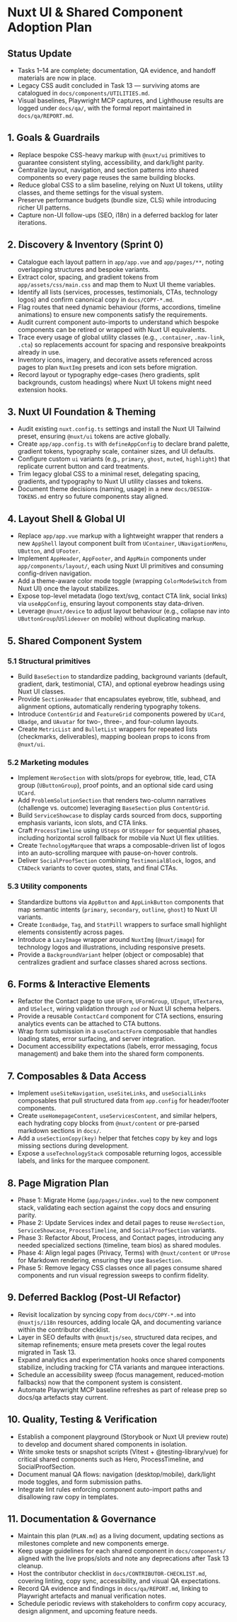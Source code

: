 # Nuxt UI & Shared Component Adoption Plan

## Status Update
- Tasks 1–14 are complete; documentation, QA evidence, and handoff materials are now in place.
- Legacy CSS audit concluded in Task 13 — surviving atoms are catalogued in `docs/components/UTILITIES.md`.
- Visual baselines, Playwright MCP captures, and Lighthouse results are logged under `docs/qa/`, with the formal report maintained in `docs/qa/REPORT.md`.

## 1. Goals & Guardrails
- Replace bespoke CSS-heavy markup with `@nuxt/ui` primitives to guarantee consistent styling, accessibility, and dark/light parity.
- Centralize layout, navigation, and section patterns into shared components so every page reuses the same building blocks.
- Reduce global CSS to a slim baseline, relying on Nuxt UI tokens, utility classes, and theme settings for the visual system.
- Preserve performance budgets (bundle size, CLS) while introducing richer UI patterns.
- Capture non-UI follow-ups (SEO, i18n) in a deferred backlog for later iterations.

## 2. Discovery & Inventory (Sprint 0)
- Catalogue each layout pattern in `app/app.vue` and `app/pages/**`, noting overlapping structures and bespoke variants.
- Extract color, spacing, and gradient tokens from `app/assets/css/main.css` and map them to Nuxt UI theme variables.
- Identify all lists (services, processes, testimonials, CTAs, technology logos) and confirm canonical copy in `docs/COPY-*.md`.
- Flag routes that need dynamic behaviour (forms, accordions, timeline animations) to ensure new components satisfy the requirements.
- Audit current component auto-imports to understand which bespoke components can be retired or wrapped with Nuxt UI equivalents.
- Trace every usage of global utility classes (e.g., `.container`, `.nav-link`, `.cta`) so replacements account for spacing and responsive breakpoints already in use.
- Inventory icons, imagery, and decorative assets referenced across pages to plan `NuxtImg` presets and icon sets before migration.
- Record layout or typography edge-cases (hero gradients, split backgrounds, custom headings) where Nuxt UI tokens might need extension hooks.

## 3. Nuxt UI Foundation & Theming
- Audit existing `nuxt.config.ts` settings and install the Nuxt UI Tailwind preset, ensuring `@nuxt/ui` tokens are active globally.
- Create `app/app.config.ts` with `defineAppConfig` to declare brand palette, gradient tokens, typography scale, container sizes, and UI defaults.
- Configure custom `ui` variants (e.g., `primary`, `ghost`, `muted`, `highlight`) that replicate current button and card treatments.
- Trim legacy global CSS to a minimal reset, delegating spacing, gradients, and typography to Nuxt UI utility classes and tokens.
- Document theme decisions (naming, usage) in a new `docs/DESIGN-TOKENS.md` entry so future components stay aligned.

## 4. Layout Shell & Global UI
- Replace `app/app.vue` markup with a lightweight wrapper that renders a new `AppShell` layout component built from `UContainer`, `UNavigationMenu`, `UButton`, and `UFooter`.
- Implement `AppHeader`, `AppFooter`, and `AppMain` components under `app/components/layout/`, each using Nuxt UI primitives and consuming config-driven navigation.
- Add a theme-aware color mode toggle (wrapping `ColorModeSwitch` from Nuxt UI) once the layout stabilizes.
- Expose top-level metadata (logo text/svg, contact CTA link, social links) via `useAppConfig`, ensuring layout components stay data-driven.
- Leverage `@nuxt/device` to adjust layout behaviour (e.g., collapse nav into `UButtonGroup`/`USlideover` on mobile) without duplicating markup.

## 5. Shared Component System
### 5.1 Structural primitives
- Build `BaseSection` to standardize padding, background variants (default, gradient, dark, testimonial, CTA), and optional eyebrow headings using Nuxt UI classes.
- Provide `SectionHeader` that encapsulates eyebrow, title, subhead, and alignment options, automatically rendering typography tokens.
- Introduce `ContentGrid` and `FeatureGrid` components powered by `UCard`, `UBadge`, and `UAvatar` for two-, three-, and four-column layouts.
- Create `MetricList` and `BulletList` wrappers for repeated lists (checkmarks, deliverables), mapping boolean props to icons from `@nuxt/ui`.

### 5.2 Marketing modules
- Implement `HeroSection` with slots/props for eyebrow, title, lead, CTA group (`UButtonGroup`), proof points, and an optional side card using `UCard`.
- Add `ProblemSolutionSection` that renders two-column narratives (challenge vs. outcome) leveraging `BaseSection` plus `ContentGrid`.
- Build `ServiceShowcase` to display cards sourced from docs, supporting emphasis variants, icon slots, and CTA links.
- Craft `ProcessTimeline` using `USteps` or `UStepper` for sequential phases, including horizontal scroll fallback for mobile via Nuxt UI flex utilities.
- Create `TechnologyMarquee` that wraps a composable-driven list of logos into an auto-scrolling marquee with pause-on-hover controls.
- Deliver `SocialProofSection` combining `TestimonialBlock`, logos, and `CTADeck` variants to cover quotes, stats, and final CTAs.

### 5.3 Utility components
- Standardize buttons via `AppButton` and `AppLinkButton` components that map semantic intents (`primary`, `secondary`, `outline`, `ghost`) to Nuxt UI variants.
- Create `IconBadge`, `Tag`, and `StatPill` wrappers to surface small highlight elements consistently across pages.
- Introduce a `LazyImage` wrapper around `NuxtImg` (`@nuxt/image`) for technology logos and illustrations, including responsive presets.
- Provide a `BackgroundVariant` helper (object or composable) that centralizes gradient and surface classes shared across sections.

## 6. Forms & Interactive Elements
- Refactor the Contact page to use `UForm`, `UFormGroup`, `UInput`, `UTextarea`, and `USelect`, wiring validation through `zod` or Nuxt UI schema helpers.
- Provide a reusable `ContactCard` component for CTA sections, ensuring analytics events can be attached to CTA buttons.
- Wrap form submission in a `useContactForm` composable that handles loading states, error surfacing, and server integration.
- Document accessibility expectations (labels, error messaging, focus management) and bake them into the shared form components.

## 7. Composables & Data Access
- Implement `useSiteNavigation`, `useSiteLinks`, and `useSocialLinks` composables that pull structured data from `app.config` for header/footer components.
- Create `useHomepageContent`, `useServicesContent`, and similar helpers, each hydrating copy blocks from `@nuxt/content` or pre-parsed markdown sections in `docs/`.
- Add a `useSectionCopy(key)` helper that fetches copy by key and logs missing sections during development.
- Expose a `useTechnologyStack` composable returning logos, accessible labels, and links for the marquee component.

## 8. Page Migration Plan
- Phase 1: Migrate Home (`app/pages/index.vue`) to the new component stack, validating each section against the copy docs and ensuring parity.
- Phase 2: Update Services index and detail pages to reuse `HeroSection`, `ServiceShowcase`, `ProcessTimeline`, and `SocialProofSection` variants.
- Phase 3: Refactor About, Process, and Contact pages, introducing any needed specialized sections (timeline, team bios) as shared modules.
- Phase 4: Align legal pages (Privacy, Terms) with `@nuxt/content` or `UProse` for Markdown rendering, ensuring they use `BaseSection`.
- Phase 5: Remove legacy CSS classes once all pages consume shared components and run visual regression sweeps to confirm fidelity.

## 9. Deferred Backlog (Post-UI Refactor)
- Revisit localization by syncing copy from `docs/COPY-*.md` into `@nuxtjs/i18n` resources, adding locale QA, and documenting variance within the contributor checklist.
- Layer in SEO defaults with `@nuxtjs/seo`, structured data recipes, and sitemap refinements; ensure meta presets cover the legal routes migrated in Task 13.
- Expand analytics and experimentation hooks once shared components stabilize, including tracking for CTA variants and marquee interactions.
- Schedule an accessibility sweep (focus management, reduced-motion fallbacks) now that the component system is consistent.
- Automate Playwright MCP baseline refreshes as part of release prep so docs/qa artefacts stay current.

## 10. Quality, Testing & Verification
- Establish a component playground (Storybook or Nuxt UI preview route) to develop and document shared components in isolation.
- Write smoke tests or snapshot scripts (Vitest + @testing-library/vue) for critical shared components such as Hero, ProcessTimeline, and SocialProofSection.
- Document manual QA flows: navigation (desktop/mobile), dark/light mode toggles, and form submission paths.
- Integrate lint rules enforcing component auto-import paths and disallowing raw copy in templates.

## 11. Documentation & Governance
- Maintain this plan (`PLAN.md`) as a living document, updating sections as milestones complete and new components emerge.
- Keep usage guidelines for each shared component in `docs/components/` aligned with the live props/slots and note any deprecations after Task 13 cleanup.
- Host the contributor checklist in `docs/CONTRIBUTOR-CHECKLIST.md`, covering linting, copy sync, accessibility, and visual QA expectations.
- Record QA evidence and findings in `docs/qa/REPORT.md`, linking to Playwright artefacts and manual verification notes.
- Schedule periodic reviews with stakeholders to confirm copy accuracy, design alignment, and upcoming feature needs.
